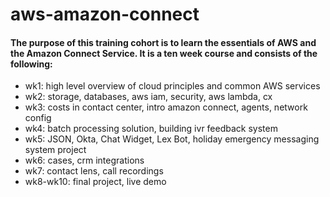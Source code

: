 # aws-amazon-connect
#### The purpose of this training cohort is to learn the essentials of AWS and the Amazon Connect Service.  It is a ten week course and consists of the following:

* wk1: high level overview of cloud principles and common AWS services
* wk2: storage, databases, aws iam, security, aws lambda, cx
* wk3: costs in contact center, intro amazon connect, agents, network config
* wk4: batch processing solution, building ivr feedback system
* wk5: JSON, Okta, Chat Widget, Lex Bot, holiday emergency messaging system project
* wk6: cases, crm integrations
* wk7: contact lens, call recordings
* wk8-wk10: final project, live demo
